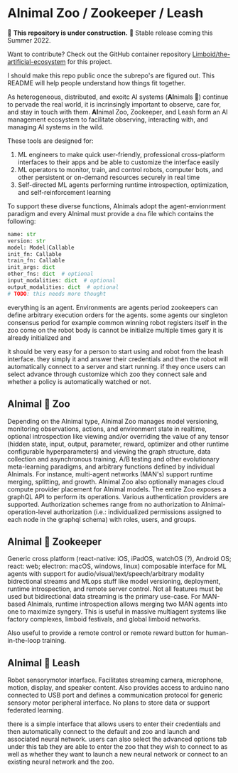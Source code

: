 # **AI**nimal Zoo / Zookeeper / Leash

:construction: **This repository is under construction.** :construction: Stable release coming this Summer 2022.

Want to contribute? Check out the GitHub container repository [Limboid/the-artificial-ecosystem](https://github.com/Limboid/the-artificial-ecosystem) for this project.

I should make this repo public once the subrepo's are figured out. This README will help people understand how things fit together.

As heterogeneous, distributed, and exoitc AI systems (**AI**nimals :tiger:) continue to pervade the real world, it is incrinsingly important to observe, care for, and stay in touch with them. **AI**nimal Zoo, Zookeeper, and Leash form an AI management ecosystem to facilitate observing, interacting with, and managing AI systems in the wild.

These tools are designed for:

1. ML engineers to make quick user-friendly, professional cross-platform interfaces to their apps and be able to customize the interface easily
2. ML operators to monitor, train, and control robots, computer bots, and other persistent or on-demand resources securely in real time
3. Self-directed ML agents performing runtime introspection, optimization, and self-reinforcement learning

To support these diverse functions, AInimals adopt the agent-envionrment paradigm and every AInimal must provide a `dna` file which contains the following:

```python
name: str
version: str
model: Model|Callable
init_fn: Callable
train_fn: Callable
init_args: dict
other_fns: dict  # optional
input_modalities: dict  # optional
output_modalities: dict  # optional
# TODO: this needs more thought
```

everything is an agent. Environments are agents period zookeepers can define arbitrary  execution orders for the agents. some agents our singleton consensus period for example common winning robot registers itself in the zoo come on the robot body is cannot be initialize multiple times gary it is already initialized and

 it should be very easy for a person to start using and robot from the leash interface. they simply it and answer their credentials and then the robot will automatically connect to a server and start running. if they once users can select advance through customize which zoo they connect sale and whether a policy is automatically watched or not.

## **AI**nimal :elephant: Zoo

Depending on the AInimal type, AInimal Zoo manages model versioning, monitoring observations, actions, and environment state in realtime, optional introspection like viewing and/or overriding the value of any tensor (hidden state, input, output, parameter, reward, optimizer and other runtime configurable hyperparameters) and viewing the graph structure, data collection and asynchronous training, A/B testing and other evolutionary meta-learning paradigms, and arbitrary functions defined by individual AInimals. For instance, multi-agent networks (MAN's) support runtime merging, splitting, and growth. AInimal Zoo also optionally manages cloud compute provider placement for AInimal models. The entire Zoo exposes a graphQL API to perform its operations. Various authentication providers are supported. Authorization schemes range from no authorization to AInimal-operation-level authorization (i.e.: individualized permissions assigned to each node in the graphql schema) with roles, users, and groups.

## **AI**nimal :tiger: Zookeeper

Generic cross platform (react-native: iOS, iPadOS, watchOS (?), Android OS; react: web; electron: macOS, windows, linux) composable interface for ML agents with support for audio/visual/text/speech/arbitrary modality bidrectional streams and MLops stuff like model versioning, deployment, runtime introspection, and remote server control. Not all features must be used but bidirectional data streaming is the primary use-case. For MAN-based AInimals, runtime introspection allows merging two MAN agents into one to maximize syngery. This is useful in massive multiagent systems like factory complexes, limboid festivals, and global limboid networks.

Also useful to provide a remote control or remote reward button for human-in-the-loop training.

## **AI**nimal :dog: Leash

Robot sensorymotor interface. Facilitates streaming camera, microphone, motion, display, and speaker content. Also provides access to arduino nano connected to USB port and defines a communication protocol for generic sensory motor peripheral interface. No plans to store data or support federated learning.

there is a simple interface that allows users to enter their credentials and then automatically connect to the default and zoo and launch and associated neural network. users can also select the advanced options tab under this tab they are able to enter the zoo that they wish to connect to as well as whether they want to launch a new neural network or connect to an existing neural network and the zoo.

